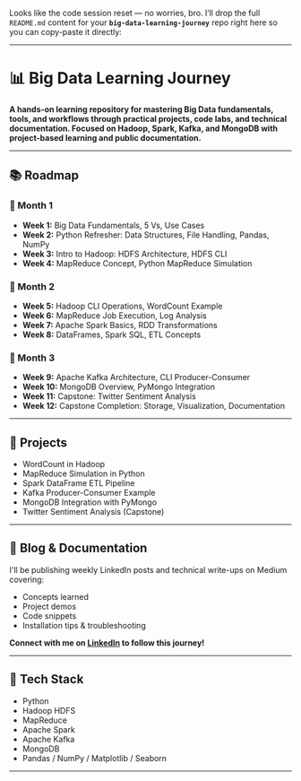Looks like the code session reset — no worries, bro. I’ll drop the full `README.md` content for your **`big-data-learning-journey`** repo right here so you can copy-paste it directly:

---

# 📊 Big Data Learning Journey

**A hands-on learning repository for mastering Big Data fundamentals, tools, and workflows through practical projects, code labs, and technical documentation. Focused on Hadoop, Spark, Kafka, and MongoDB with project-based learning and public documentation.**

---

## 📚 Roadmap

### 📅 Month 1

- **Week 1:** Big Data Fundamentals, 5 Vs, Use Cases  
- **Week 2:** Python Refresher: Data Structures, File Handling, Pandas, NumPy  
- **Week 3:** Intro to Hadoop: HDFS Architecture, HDFS CLI  
- **Week 4:** MapReduce Concept, Python MapReduce Simulation  

### 📅 Month 2

- **Week 5:** Hadoop CLI Operations, WordCount Example  
- **Week 6:** MapReduce Job Execution, Log Analysis  
- **Week 7:** Apache Spark Basics, RDD Transformations  
- **Week 8:** DataFrames, Spark SQL, ETL Concepts  

### 📅 Month 3

- **Week 9:** Apache Kafka Architecture, CLI Producer-Consumer  
- **Week 10:** MongoDB Overview, PyMongo Integration  
- **Week 11:** Capstone: Twitter Sentiment Analysis  
- **Week 12:** Capstone Completion: Storage, Visualization, Documentation  

---

## 🚀 Projects

- WordCount in Hadoop  
- MapReduce Simulation in Python  
- Spark DataFrame ETL Pipeline  
- Kafka Producer-Consumer Example  
- MongoDB Integration with PyMongo  
- Twitter Sentiment Analysis (Capstone)

---

## 📝 Blog & Documentation

I'll be publishing weekly LinkedIn posts and technical write-ups on Medium covering:

- Concepts learned  
- Project demos  
- Code snippets  
- Installation tips & troubleshooting  

**Connect with me on [LinkedIn](#) to follow this journey!**

---

## 📌 Tech Stack

- Python  
- Hadoop HDFS  
- MapReduce  
- Apache Spark  
- Apache Kafka  
- MongoDB  
- Pandas / NumPy / Matplotlib / Seaborn  

---

